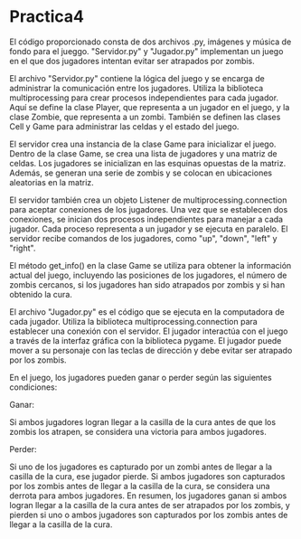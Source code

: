 # Practica4

El código proporcionado consta de dos archivos .py, imágenes y música de fondo para el jueggo. "Servidor.py" y "Jugador.py" implementan un juego en el que dos jugadores intentan evitar ser atrapados por zombis.

El archivo "Servidor.py" contiene la lógica del juego y se encarga de administrar la comunicación entre los jugadores. Utiliza la biblioteca multiprocessing para crear procesos independientes para cada jugador. Aquí se define la clase Player, que representa a un jugador en el juego, y la clase Zombie, que representa a un zombi. También se definen las clases Cell y Game para administrar las celdas y el estado del juego.

El servidor crea una instancia de la clase Game para inicializar el juego. Dentro de la clase Game, se crea una lista de jugadores y una matriz de celdas. Los jugadores se inicializan en las esquinas opuestas de la matriz. Además, se generan una serie de zombis y se colocan en ubicaciones aleatorias en la matriz.

El servidor también crea un objeto Listener de multiprocessing.connection para aceptar conexiones de los jugadores. Una vez que se establecen dos conexiones, se inician dos procesos independientes para manejar a cada jugador. Cada proceso representa a un jugador y se ejecuta en paralelo. El servidor recibe comandos de los jugadores, como "up", "down", "left" y "right".

El método get_info() en la clase Game se utiliza para obtener la información actual del juego, incluyendo las posiciones de los jugadores, el número de zombis cercanos, si los jugadores han sido atrapados por zombis y si han obtenido la cura.

El archivo "Jugador.py" es el código que se ejecuta en la computadora de cada jugador. Utiliza la biblioteca multiprocessing.connection para establecer una conexión con el servidor. El jugador interactúa con el juego a través de la interfaz gráfica con la biblioteca pygame. El jugador puede mover a su personaje con las teclas de dirección y debe evitar ser atrapado por los zombis.

En el juego, los jugadores pueden ganar o perder según las siguientes condiciones:

Ganar:

Si ambos jugadores logran llegar a la casilla de la cura antes de que los zombis los atrapen, se considera una victoria para ambos jugadores.

Perder:

Si uno de los jugadores es capturado por un zombi antes de llegar a la casilla de la cura, ese jugador pierde.
Si ambos jugadores son capturados por los zombis antes de llegar a la casilla de la cura, se considera una derrota para ambos jugadores.
En resumen, los jugadores ganan si ambos logran llegar a la casilla de la cura antes de ser atrapados por los zombis, y pierden si uno o ambos jugadores son capturados por los zombis antes de llegar a la casilla de la cura.
